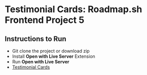 # Testimonial Cards: Roadmap.sh Frontend Project 5
## Instructions to Run
* Git clone the project or download zip 
* Install **Open with Live Server** Extension
* Run **Open with Live Server**
* [Testimonial Cards](https://roadmap.sh/projects/testimonial-cards)
